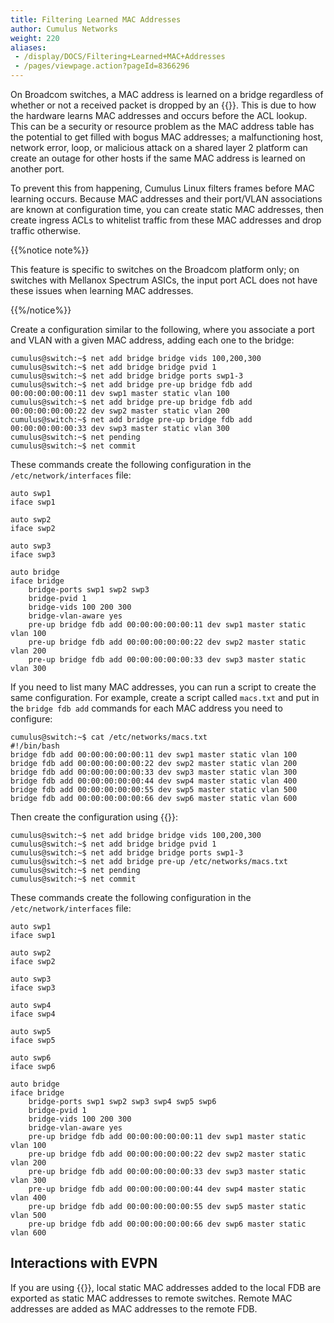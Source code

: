 ```yaml
---
title: Filtering Learned MAC Addresses
author: Cumulus Networks
weight: 220
aliases:
 - /display/DOCS/Filtering+Learned+MAC+Addresses
 - /pages/viewpage.action?pageId=8366296
---
```

On Broadcom switches, a MAC address is learned on a bridge regardless of whether or not a received packet is dropped by an {{<link url="Netfilter-ACLs" text="ACL">}}. This is due to how the hardware learns MAC addresses and occurs before the ACL lookup. This can be a security or resource problem as the MAC address table has the potential to get filled with bogus MAC addresses; a malfunctioning host, network error, loop, or malicious attack on a shared layer 2 platform can create an outage for other hosts if the same MAC address is learned on another port.

To prevent this from happening, Cumulus Linux filters frames before MAC learning occurs. Because MAC addresses and their port/VLAN associations are known at configuration time, you can create static MAC addresses, then create ingress ACLs to whitelist traffic from these MAC addresses and drop traffic otherwise.

{{%notice note%}}

This feature is specific to switches on the Broadcom platform only; on switches with Mellanox Spectrum ASICs, the input port ACL does not have these issues when learning MAC addresses.

{{%/notice%}}

Create a configuration similar to the following, where you associate a port and VLAN with a given MAC address, adding each one to the bridge:

```
cumulus@switch:~$ net add bridge bridge vids 100,200,300
cumulus@switch:~$ net add bridge bridge pvid 1
cumulus@switch:~$ net add bridge bridge ports swp1-3
cumulus@switch:~$ net add bridge pre-up bridge fdb add 00:00:00:00:00:11 dev swp1 master static vlan 100
cumulus@switch:~$ net add bridge pre-up bridge fdb add 00:00:00:00:00:22 dev swp2 master static vlan 200
cumulus@switch:~$ net add bridge pre-up bridge fdb add 00:00:00:00:00:33 dev swp3 master static vlan 300
cumulus@switch:~$ net pending
cumulus@switch:~$ net commit
```

These commands create the following configuration in the `/etc/network/interfaces` file:

```
auto swp1
iface swp1

auto swp2
iface swp2

auto swp3
iface swp3

auto bridge
iface bridge
    bridge-ports swp1 swp2 swp3
    bridge-pvid 1
    bridge-vids 100 200 300
    bridge-vlan-aware yes
    pre-up bridge fdb add 00:00:00:00:00:11 dev swp1 master static vlan 100
    pre-up bridge fdb add 00:00:00:00:00:22 dev swp2 master static vlan 200
    pre-up bridge fdb add 00:00:00:00:00:33 dev swp3 master static vlan 300
```

If you need to list many MAC addresses, you can run a script to create the same configuration. For example, create a script called `macs.txt` and put in the `bridge fdb add` commands for each MAC address you need to configure:

```
cumulus@switch:~$ cat /etc/networks/macs.txt
#!/bin/bash
bridge fdb add 00:00:00:00:00:11 dev swp1 master static vlan 100
bridge fdb add 00:00:00:00:00:22 dev swp2 master static vlan 200
bridge fdb add 00:00:00:00:00:33 dev swp3 master static vlan 300
bridge fdb add 00:00:00:00:00:44 dev swp4 master static vlan 400
bridge fdb add 00:00:00:00:00:55 dev swp5 master static vlan 500
bridge fdb add 00:00:00:00:00:66 dev swp6 master static vlan 600
```

Then create the configuration using {{<link url="Network-Command-Line-Utility-NCLU" text="NCLU">}}:

```
cumulus@switch:~$ net add bridge bridge vids 100,200,300
cumulus@switch:~$ net add bridge bridge pvid 1
cumulus@switch:~$ net add bridge bridge ports swp1-3
cumulus@switch:~$ net add bridge pre-up /etc/networks/macs.txt
cumulus@switch:~$ net pending
cumulus@switch:~$ net commit
```

These commands create the following configuration in the `/etc/network/interfaces` file:

```
auto swp1
iface swp1

auto swp2
iface swp2

auto swp3
iface swp3

auto swp4
iface swp4

auto swp5
iface swp5

auto swp6
iface swp6

auto bridge
iface bridge
    bridge-ports swp1 swp2 swp3 swp4 swp5 swp6
    bridge-pvid 1
    bridge-vids 100 200 300
    bridge-vlan-aware yes
    pre-up bridge fdb add 00:00:00:00:00:11 dev swp1 master static vlan 100
    pre-up bridge fdb add 00:00:00:00:00:22 dev swp2 master static vlan 200
    pre-up bridge fdb add 00:00:00:00:00:33 dev swp3 master static vlan 300
    pre-up bridge fdb add 00:00:00:00:00:44 dev swp4 master static vlan 400
    pre-up bridge fdb add 00:00:00:00:00:55 dev swp5 master static vlan 500
    pre-up bridge fdb add 00:00:00:00:00:66 dev swp6 master static vlan 600
```

## Interactions with EVPN

If you are using {{<link url="Ethernet-Virtual-Private-Network-EVPN" text="EVPN">}}, local static MAC addresses added to the local FDB are exported as static MAC addresses to remote switches. Remote MAC addresses are added as MAC addresses to the remote FDB.
